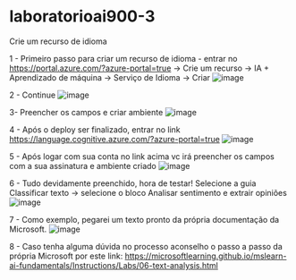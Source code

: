 # laboratorioai900-3
Crie um recurso de idioma

1 - Primeiro passo para criar um recurso de idioma - entrar no https://portal.azure.com/?azure-portal=true -> Crie um recurso -> IA + Aprendizado de máquina -> Serviço de Idioma -> Criar
![image](https://github.com/JoaoP2000/laboratorioai900-3/assets/72104542/5bdf464d-4344-40f3-ba14-a12780fe25e4)

2 - Continue
![image](https://github.com/JoaoP2000/laboratorioai900-3/assets/72104542/258f37ed-0e3e-4654-b7b5-ece123f88cd1)

3- Preencher os campos e criar ambiente
![image](https://github.com/JoaoP2000/laboratorioai900-3/assets/72104542/e86ee407-4947-4a63-9c4e-07d9f25fe371)

4 - Após o deploy ser finalizado, entrar no link https://language.cognitive.azure.com/?azure-portal=true
![image](https://github.com/JoaoP2000/laboratorioai900-3/assets/72104542/b95e90c4-344e-462b-a530-3a9543223cd7)

5 - Após logar com sua conta no link acima vc irá preencher os campos com a sua assinatura e ambiente criado
![image](https://github.com/JoaoP2000/laboratorioai900-3/assets/72104542/301ab9d2-8a51-47bc-9c88-45be570550e6)

6 - Tudo devidamente preenchido, hora de testar! Selecione a guia Classificar texto -> selecione o bloco Analisar sentimento e extrair opiniões
![image](https://github.com/JoaoP2000/laboratorioai900-3/assets/72104542/73ab6564-9d7e-4bbe-a1d5-a83dab98862a)

7 - Como exemplo, pegarei um texto pronto da própria documentação da Microsoft.
![image](https://github.com/JoaoP2000/laboratorioai900-3/assets/72104542/ec1f72e6-4174-4bda-90d1-f92ef0818961)

8 - Caso tenha alguma dúvida no processo aconselho o passo a passo da própria Microsoft por este link: https://microsoftlearning.github.io/mslearn-ai-fundamentals/Instructions/Labs/06-text-analysis.html
